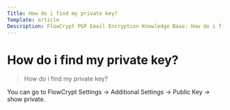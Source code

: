 ```yaml
---
Title: How do i find my private key?
Template: article
Description: FlowCrypt PGP Email Encryption Knowledge Base: How do i find my private key?
---
```


# How do i find my private key?

> How do i find my private key?

You can go to FlowCrypt Settings -> Additional Settings -> Public Key -> show private.
